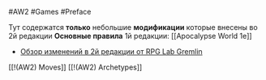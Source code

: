 #AW2  #Games #Preface

Тут содержатся **только** небольшие **модификации** которые внесены во 2й редакции
**Основные правила** 1й редакции: [[Apocalypse World 1e]]

- [Обзор изменений в 2й редакции от RPG Lab Gremlin](https://telegra.ph/Apocalypse-World-editions-whats-new-04-14)

[[!(AW2) Moves]]
[[!(AW2) Archetypes]]